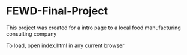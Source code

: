 # FEWD-Final-Project

This project was created for a intro page to a local food manufacturing consulting company 

To load, open index.html in any current browser
